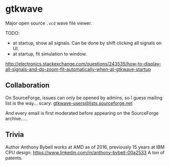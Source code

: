 # gtkwave

Major open source `.vcd` wave file viewer.

TODO:

- at startup, show all signals. Can be done by shift clicking all signals on UI.
- at startup, fit simulation to window.

<http://electronics.stackexchange.com/questions/243535/how-to-display-all-signals-and-do-zoom-fit-automatically-when-at-gtkwave-startup>

## Collaboration

On SourceForge, issues can only be opened by admins, so I guess mailing list is the way... scary: <gtkwave-users@lists.sourceforge.net>

And every email is first moderated before appearing on the SourceForge archive.....

## Trivia

Author Anthony Bybell works at AMD as of 2016, previously 15 years at IBM CPU design: <https://www.linkedin.com/in/anthony-bybell-00a2533> A ton of patents.
